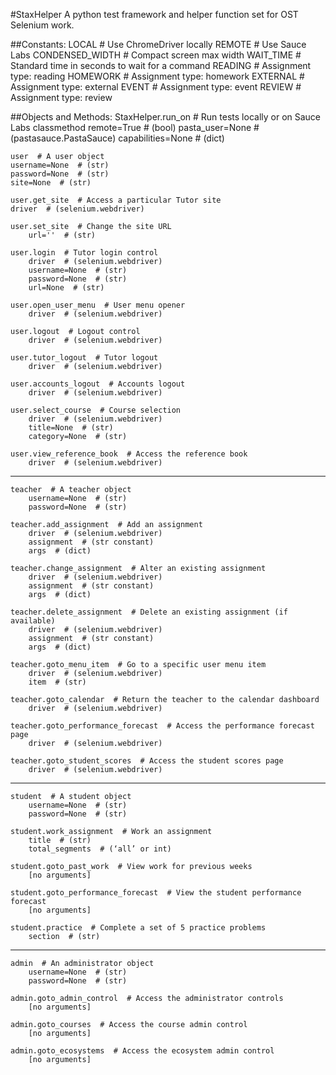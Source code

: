 #StaxHelper
A python test framework and helper function set for OST Selenium work.

##Constants:
	LOCAL  # Use ChromeDriver locally
	REMOTE  # Use Sauce Labs
	CONDENSED_WIDTH  # Compact screen max width
	WAIT_TIME  # Standard time in seconds to wait for a command
		READING  # Assignment type: reading
		HOMEWORK  # Assignment type: homework
		EXTERNAL  # Assignment type: external
		EVENT  # Assignment type: event
		REVIEW  # Assignment type: review

##Objects and Methods:
	StaxHelper.run_on  # Run tests locally or on Sauce Labs
	classmethod remote=True  # (bool)
	pasta_user=None  # (pastasauce.PastaSauce)
	capabilities=None  # (dict)

	user  # A user object
 	username=None  # (str)
 	password=None  # (str)
 	site=None  # (str)

	user.get_site  # Access a particular Tutor site
 	driver  # (selenium.webdriver)

	user.set_site  # Change the site URL
 		url=''  # (str)

	user.login  # Tutor login control
 		driver  # (selenium.webdriver)
 		username=None  # (str)
 		password=None  # (str)
 		url=None  # (str)

	user.open_user_menu  # User menu opener
 		driver  # (selenium.webdriver)

	user.logout  # Logout control
	 	driver  # (selenium.webdriver)

	user.tutor_logout  # Tutor logout
 		driver  # (selenium.webdriver)

	user.accounts_logout  # Accounts logout
		driver  # (selenium.webdriver)

	user.select_course  # Course selection
 		driver  # (selenium.webdriver)
 		title=None  # (str)
 		category=None  # (str)

	user.view_reference_book  # Access the reference book
 		driver  # (selenium.webdriver)
------
	teacher  # A teacher object
		username=None  # (str)
		password=None  # (str)

	teacher.add_assignment  # Add an assignment
	 	driver  # (selenium.webdriver)
 		assignment  # (str constant)
 		args  # (dict)

	teacher.change_assignment  # Alter an existing assignment
 		driver  # (selenium.webdriver)
 		assignment  # (str constant)
 		args  # (dict)

	teacher.delete_assignment  # Delete an existing assignment (if available)
 		driver  # (selenium.webdriver)
 		assignment  # (str constant)
 		args  # (dict)

	teacher.goto_menu_item  # Go to a specific user menu item
		driver  # (selenium.webdriver)
		item  # (str)

	teacher.goto_calendar  # Return the teacher to the calendar dashboard
		driver  # (selenium.webdriver)

	teacher.goto_performance_forecast  # Access the performance forecast page
		driver  # (selenium.webdriver)

	teacher.goto_student_scores  # Access the student scores page
		driver  # (selenium.webdriver)
------
	student  # A student object
		username=None  # (str)
		password=None  # (str)

	student.work_assignment  # Work an assignment
		title  # (str)
		total_segments  # (‘all’ or int)

	student.goto_past_work  # View work for previous weeks
		[no arguments]

	student.goto_performance_forecast  # View the student performance forecast
		[no arguments]

	student.practice  # Complete a set of 5 practice problems
		section  # (str)
------
	admin  # An administrator object
		username=None  # (str)
		password=None  # (str)

	admin.goto_admin_control  # Access the administrator controls
		[no arguments]

	admin.goto_courses  # Access the course admin control
		[no arguments]

	admin.goto_ecosystems  # Access the ecosystem admin control
		[no arguments]
